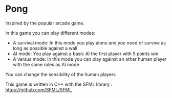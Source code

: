Pong
====
Inspired by the popular arcade game.

In this game you can play different modes: 
- A survival mode: In this mode you play alone and you need of survive as long as possible against a wall
- AI mode: You play against a basic AI the first player with 5 points win
- A versus mode: In this mode you can play against an other human player with the same rules as AI mode

You can change the sensibility of the human players

This game is written in C++ with the SFML library : https://github.com/SFML/SFML
